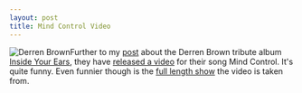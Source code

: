 ```yaml
--- 
layout: post
title: Mind Control Video
---
```

![Derren Brown](http://sjl-static11.sjl.youtube.com/vi/0tuPVJk0a8A/2.jpg)Further to my [post](http://roysworld.co.uk/?p=2771)  about the Derren Brown tribute album [Inside Your Ears](http://www.insideyourears.co.uk/), they have [released a video](http://www.youtube.com/watch?v=0tuPVJk0a8A) for their song Mind Control. It's quite funny. Even funnier though is the [full length show](http://www.youtube.com/watch?v=Bhj5UZ0tv1E&search=derren%20brown) the video is taken from.
